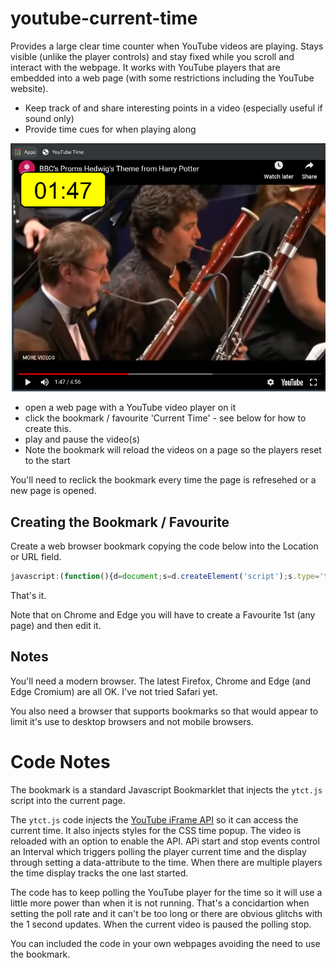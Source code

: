 # youtube-current-time

Provides a large clear time counter when YouTube videos are playing. Stays visible (unlike the player controls) and stay fixed while you scroll and interact with the webpage. It works with YouTube players that are embedded into a web page (with some restrictions including the YouTube website).

* Keep track of and share interesting points in a video (especially useful if sound only)
* Provide time cues for when playing along

![A large clear timer overlayed on a video](demo.png?raw=true "The timer in action")

- open a web page with a YouTube video player on it
- click the bookmark / favourite 'Current Time' - see below for how to create this.
- play and pause the video(s)
- Note the bookmark will reload the videos on a page so the players reset to the start

You'll need to reclick the bookmark every time the page is refresehed or a new page is opened. 

## Creating the Bookmark / Favourite

Create a web browser bookmark copying the code below into the Location or URL field.

```javascript
javascript:(function(){d=document;s=d.createElement('script');s.type='text/javascript';s.src='https://raw.githack.com/music-practice-tools/youtube-current-time/master/ytct.js';d.getElementsByTagName('head')[0].appendChild(s);})();
```

That's it.

Note that on Chrome and Edge you will have to create a Favourite 1st (any page) and then edit it.

<!-- Alternatively, simply drag this link into your web browser's bookmarks toolbar 
<div>
  <a href="javascript:(function(){d=document;s=d.createElement('script');s.type='text/javascript';s.src='https://raw.githack.com/music-practice-tools/youtube-current-time/master/ytct.js';d.getElementsByTagName('head')[0].appendChild(s);})();">Current Time</a>. 
 </div> 
Then select the YouTube Current Time bookmark and play an embedded video.</p>
-->

## Notes

You'll need a modern browser. The latest Firefox, Chrome and Edge (and Edge Cromium) are all OK. I've not tried Safari yet.

You also need a browser that supports bookmarks so that would appear to limit it's use to desktop browsers and not mobile browsers.

# Code Notes

The bookmark is a standard Javascript Bookmarklet that injects the `ytct.js` script into the current page. 

The `ytct.js` code injects the [YouTube iFrame API](https://developers.google.com/youtube/iframe_api_reference) so it can access the current time. It also injects styles for the CSS time popup. The video is reloaded with an option to enable the API. APi start and stop events control an Interval which triggers polling the player current time and the display through setting a data-attribute to the time. When there are multiple players the time display tracks the one last started. 

The code has to keep polling the YouTube player for the time so it will use a little more power than when it is not running. That's a concidartion when setting the poll rate and it can't be too long or there are obvious glitchs with the 1 second updates. When the current video is paused the polling stop.

You can included the code in your own webpages avoiding the need to use the bookmark.